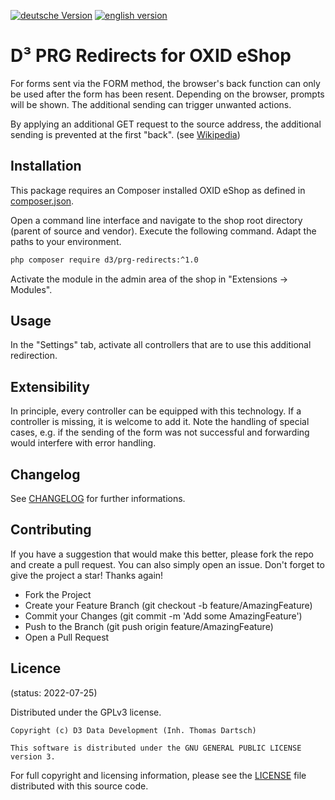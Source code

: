 [![deutsche Version](https://logos.oxidmodule.com/de2_xs.svg)](README.md)
[![english version](https://logos.oxidmodule.com/en2_xs.svg)](README.en.md)

# D³ PRG Redirects for OXID eShop

For forms sent via the FORM method, the browser's back function can only be used after the form has been resent. Depending on the browser, prompts will be shown. The additional sending can trigger unwanted actions.

By applying an additional GET request to the source address, the additional sending is prevented at the first "back". (see [Wikipedia](https://en.wikipedia.org/wiki/Post/Redirect/Get))

## Installation

This package requires an Composer installed OXID eShop as defined in [composer.json](composer.json).

Open a command line interface and navigate to the shop root directory (parent of source and vendor). Execute the following command. Adapt the paths to your environment.

```bash
php composer require d3/prg-redirects:^1.0
``` 

Activate the module in the admin area of the shop in "Extensions -> Modules".

## Usage

In the "Settings" tab, activate all controllers that are to use this additional redirection.

## Extensibility

In principle, every controller can be equipped with this technology. If a controller is missing, it is welcome to add it. Note the handling of special cases, e.g. if the sending of the form was not successful and forwarding would interfere with error handling.

## Changelog

See [CHANGELOG](CHANGELOG.md) for further informations.

## Contributing

If you have a suggestion that would make this better, please fork the repo and create a pull request. You can also simply open an issue. Don't forget to give the project a star! Thanks again!

- Fork the Project
- Create your Feature Branch (git checkout -b feature/AmazingFeature)
- Commit your Changes (git commit -m 'Add some AmazingFeature')
- Push to the Branch (git push origin feature/AmazingFeature)
- Open a Pull Request

## Licence
(status: 2022-07-25)

Distributed under the GPLv3 license.

```
Copyright (c) D3 Data Development (Inh. Thomas Dartsch)

This software is distributed under the GNU GENERAL PUBLIC LICENSE version 3.
```

For full copyright and licensing information, please see the [LICENSE](LICENSE.md) file distributed with this source code.